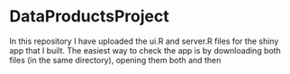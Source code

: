 # DataProductsProject
In this repository I have uploaded the ui.R and server.R files for the shiny app that I built. The easiest way to check the app is by downloading both files (in the same directory), opening them both and then
